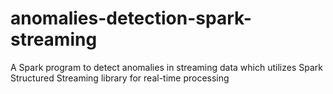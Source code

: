 # anomalies-detection-spark-streaming
A Spark program to detect anomalies in streaming data which utilizes Spark Structured Streaming library for real-time processing
